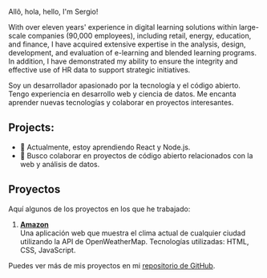 Allô, hola, hello, I'm Sergio!

With over eleven years' experience in digital learning solutions within large-scale companies (90,000 employees), including retail, energy, education, and finance, I have acquired extensive expertise in the analysis, design, development, and evaluation of e-learning and blended learning programs. In addition, I have demonstrated my ability to ensure the integrity and effective use of HR data to support strategic initiatives.

Soy un desarrollador apasionado por la tecnología y el código abierto. Tengo experiencia en desarrollo web y ciencia de datos. Me encanta aprender nuevas tecnologías y colaborar en proyectos interesantes.

## Projects:

- 🌱 Actualmente, estoy aprendiendo React y Node.js.
- 👯 Busco colaborar en proyectos de código abierto relacionados con la web y análisis de datos.

## Proyectos

Aquí algunos de los proyectos en los que he trabajado:

1. **[Amazon](https://github.com/sdforero/YouTube/tree/main)**  
   Una aplicación web que muestra el clima actual de cualquier ciudad utilizando la API de OpenWeatherMap. Tecnologías utilizadas: HTML, CSS, JavaScript.

Puedes ver más de mis proyectos en mi [repositorio de GitHub](https://github.com/juanperez).

